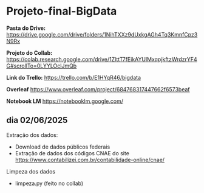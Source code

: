 # Projeto-final-BigData

**Pasta do Drive:**
https://drive.google.com/drive/folders/1NihTXXz9dUxkgAGh4Tq3KmnfCpz3N9Rx

**Projeto do Collab:**
https://colab.research.google.com/drive/1ZlttT7fEikAYUlMxqpjkftzWrdzrYF4G#scrollTo=0LYYLOclJmQb

**Link do Trello:**
https://trello.com/b/E1HYqR46/bigdata

**Overleaf**
https://www.overleaf.com/project/684768317447662f6573beaf

**Notebook LM**
https://notebooklm.google.com/

## dia 02/06/2025

Extração dos dados:
- Download de dados públicos federais
- Extração de dados dos códigos CNAE do site https://www.contabilizei.com.br/contabilidade-online/cnae/

Limpeza dos dados
- limpeza.py (feito no collab)